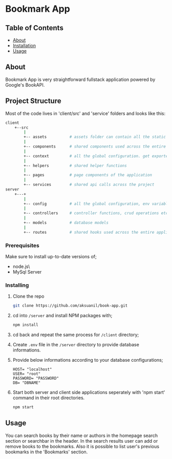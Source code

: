 # Bookmark App

## Table of Contents
+ [About](#about)
+ [Installation](#install)
+ [Usage](#usage)

## About <a name = "about"></a>
Bookmark App is very straightforward fullstack application powered by Google's BookAPI. 

## Project Structure <a name = "project-structure"></a>

Most of the code lives in 'client/src' and 'service' folders and looks like this:

```sh
client
    +--src
        |
        +-- assets          # assets folder can contain all the static files such as images, fonts, etc.
        |
        +-- components      # shared components used across the entire application
        |
        +-- context         # all the global configuration. get exported from here and used in the app
        |
        +-- helpers         # shared helper functions
        |
        +-- pages           # page components of the application
        |
        +-- services        # shared api calls across the project
server
    +---+
        |
        +-- config          # all the global configuration, env variables etc. get exported from here
        |
        +-- controllers     # controller functions, crud operations etc.
        |
        +-- models          # database models
        |
        +-- routes          # shared hooks used across the entire application
```


### Prerequisites

Make sure to install up-to-date versions of;

* node.js\
* MySql Server

### Installing <a name = "install"></a>

1. Clone the repo
   ```sh
   git clone https://github.com/aksuanil/book-app.git
   ```
2. cd into `/server` and install NPM packages with;
   ```sh
   npm install
   ```
3. cd back and repeat the same process for `/client` directory;

4. Create `.env` file in the `/server` directory to provide database informations.

5. Provide below informations according to your database configurations;
    ```
    HOST= "localhost"
    USER= "root"
    PASSWORD= "PASSWORD"
    DB= "DBNAME"
    ```
6. Start both server and client side applications seperately with 'npm start' command in their root directories.
   ```sh
   npm start
   ```

## Usage <a name = "usage"></a>

You can search books by their name or authors in the homepage search section or searchbar in the header. In the search results user can add or remove books to the bookmarks. Also it is possible to list user's previous bookmarks in the 'Bookmarks' section.
